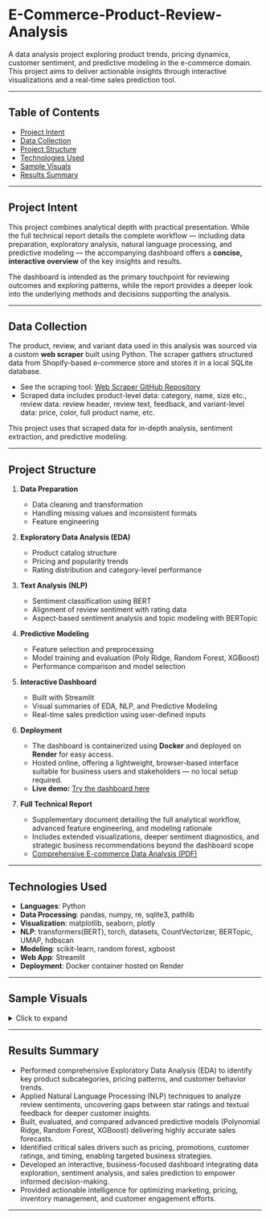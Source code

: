 # **E-Commerce-Product-Review-Analysis**

A data analysis project exploring product trends, pricing dynamics, customer sentiment, and predictive modeling in the e-commerce domain. This project aims to deliver actionable insights through interactive visualizations and a real-time sales prediction tool.

---

## Table of Contents

- [Project Intent](#project-intent)
- [Data Collection](#data-collection)
- [Project Structure](#project-structure)
- [Technologies Used](#technologies-used)
- [Sample Visuals](#sample-visuals)
- [Results Summary](#results-summary)

---
  
## **Project Intent**

This project combines analytical depth with practical presentation. While the full technical report details the complete workflow — including data preparation, exploratory analysis, natural language processing, and predictive modeling — the accompanying dashboard offers a **concise, interactive overview** of the key insights and results.

The dashboard is intended as the primary touchpoint for reviewing outcomes and exploring patterns, while the report provides a deeper look into the underlying methods and decisions supporting the analysis.

---

## **Data Collection**

The product, review, and variant data used in this analysis was sourced via a custom **web scraper** built using Python. The scraper gathers structured data from Shopify-based e-commerce store and stores it in a local SQLite database.

- See the scraping tool: [Web Scraper GitHub Repository]([https://github.com/Entire-Circus/Shopify-scraper])
- Scraped data includes product-level data: category, name, size etc., review data: review header, review text, feedback,  and variant-level data: price, color, full product name, etc.

This project uses that scraped data for in-depth analysis, sentiment extraction, and predictive modeling.

---

## **Project Structure**

1. **Data Preparation**  
   - Data cleaning and transformation  
   - Handling missing values and inconsistent formats  
   - Feature engineering

2. **Exploratory Data Analysis (EDA)**  
   - Product catalog structure  
   - Pricing and popularity trends  
   - Rating distribution and category-level performance

3. **Text Analysis (NLP)**  
   - Sentiment classification using BERT
   - Alignment of review sentiment with rating data
   - Aspect-based sentiment analysis and topic modeling with BERTopic

4. **Predictive Modeling**  
   - Feature selection and preprocessing  
   - Model training and evaluation (Poly Ridge, Random Forest, XGBoost)  
   - Performance comparison and model selection

5. **Interactive Dashboard**  
   - Built with Streamlit  
   - Visual summaries of EDA, NLP, and Predictive Modeling  
   - Real-time sales prediction using user-defined inputs  

6. **Deployment**  
   - The dashboard is containerized using **Docker** and deployed on **Render** for easy access.  
   - Hosted online, offering a lightweight, browser-based interface suitable for business users and stakeholders — no local setup required.  
   - **Live demo:** [Try the dashboard here](https://e-commerce-analysis-dashboard.onrender.com)
  
7. **Full Technical Report**  
   - Supplementary document detailing the full analytical workflow, advanced feature engineering, and modeling rationale  
   - Includes extended visualizations, deeper sentiment diagnostics, and strategic business recommendations beyond the dashboard scope
   - [Comprehensive E-commerce Data Analysis (PDF)](link)  

---

## **Technologies Used**

- **Languages**: Python  
- **Data Processing**: pandas, numpy, re, sqlite3, pathlib  
- **Visualization**: matplotlib, seaborn, plotly  
- **NLP**: transformers(BERT), torch, datasets, CountVectorizer, BERTopic, UMAP, hdbscan  
- **Modeling**: scikit-learn, random forest, xgboost
- **Web App**: Streamlit  
- **Deployment**: Docker container hosted on Render

---

## **Sample Visuals**

<details>
<summary>Click to expand</summary>

- ![Unique Products vs Total Products](plot_examples/unique_products_vs_total_variants.png)
- ![Top 10 Most Reviewed Products](plot_examples/top10_most_reviwed_products.png)
- ![Average Price by Category](plot_examples/average_price_by_category.png)
- ![BERT Score Distribution](plot_examples/bert_score_distribution.png)
- ![Aspects Sentiment Breakdown](plot_examples/bert_score_distribution.png)
- ![XGBoost Actual vs PRedicted Sales](plot_examples/xgboost_sales.png)
- ![XGBoost Feature Importance](plot_examples/xgboost_features.png)

</details>

---

## **Results Summary**

- Performed comprehensive Exploratory Data Analysis (EDA) to identify key product subcategories, pricing patterns, and customer behavior trends.  
- Applied Natural Language Processing (NLP) techniques to analyze review sentiments, uncovering gaps between star ratings and textual feedback for deeper customer insights.  
- Built, evaluated, and compared advanced predictive models (Polynomial Ridge, Random Forest, XGBoost) delivering highly accurate sales forecasts.  
- Identified critical sales drivers such as pricing, promotions, customer ratings, and timing, enabling targeted business strategies.  
- Developed an interactive, business-focused dashboard integrating data exploration, sentiment analysis, and sales prediction to empower informed decision-making.  
- Provided actionable intelligence for optimizing marketing, pricing, inventory management, and customer engagement efforts.  

---



